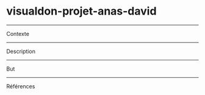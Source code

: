 # visualdon-projet-anas-david
--------------------------------------------------------------------
Contexte


--------------------------------------------------------------------
Description


--------------------------------------------------------------------
But


--------------------------------------------------------------------
Références

